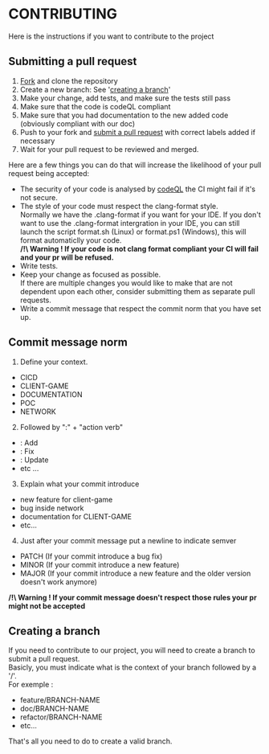 [fork]: https://github.com/X-R-G-B/R-Bus/fork
[pr]: https://github.com/X-R-G-B/R-Bus/compare/
[doc-codeQL]: https://docs.github.com/en/code-security/code-scanning/using-codeql-code-scanning-with-your-existing-ci-system/about-codeql-code-scanning-in-your-ci-system

# CONTRIBUTING

Here is the instructions if you want to contribute to the project

## Submitting a pull request

1. [Fork][fork] and clone the repository
2. Create a new branch: See '[creating a branch](#)'
3. Make your change, add tests, and make sure the tests still pass
4. Make sure that the code is codeQL compliant
5. Make sure that you had documentation to the new added code (obviously compliant with our doc)
6. Push to your fork and [submit a pull request][pr] with correct labels added if necessary
7. Wait for your pull request to be reviewed and merged.  
  
Here are a few things you can do that will increase the likelihood of your pull request being accepted:

- The security of your code is analysed by [codeQL][doc-codeQL] the CI might fail if it's not secure.  
- The style of your code must respect the clang-format style.  
  Normally we have the .clang-format if you want for your IDE.
  If you don't want to use the .clang-format intergration in your IDE, you can still   
  launch the script format.sh (Linux) or format.ps1 (Windows), this will format automaticlly your code.  
**/!\ Warning ! If your code is not clang format compliant your CI will fail and your pr will be refused.**
- Write tests.
- Keep your change as focused as possible.  
  If there are multiple changes you would like to make that are not dependent upon each other, consider submitting them as separate pull requests.
- Write a commit message that respect the commit norm that you have set up.


## Commit message norm
1. Define your context.
- CICD
- CLIENT-GAME
- DOCUMENTATION
- POC
- NETWORK
2. Followed by ":" + "action verb"
- : Add
- : Fix
- : Update
- etc ...
3. Explain what your commit introduce
- new feature for client-game
- bug inside network
- documentation for CLIENT-GAME
- etc...
4. Just after your commit message put a newline to indicate semver
- PATCH (If your commit introduce a bug fix)
- MINOR (If your commit introduce a new feature)
- MAJOR (If your commit introduce a new feature and the older version doesn't work anymore)

__/!\ Warning ! If your commit message doesn't respect those rules your pr might not be accepted__


## Creating a branch
If you need to contribute to our project, you will need to create a branch to submit a pull request.  
Basicly, you must indicate what is the context of your branch followed by a '/'.  
For exemple :
- feature/BRANCH-NAME
- doc/BRANCH-NAME
- refactor/BRANCH-NAME
- etc...

That's all you need to do to create a valid branch.